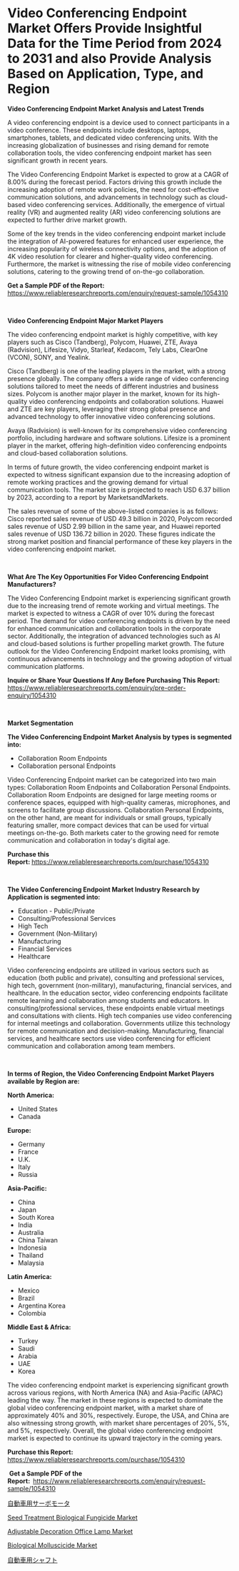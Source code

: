 <p><h1>Video Conferencing Endpoint Market Offers Provide Insightful Data for the Time Period from 2024 to 2031 and also Provide Analysis Based on Application, Type, and Region</h1></p><p><strong>Video Conferencing Endpoint Market Analysis and Latest Trends</strong></p>
<p><p>A video conferencing endpoint is a device used to connect participants in a video conference. These endpoints include desktops, laptops, smartphones, tablets, and dedicated video conferencing units. With the increasing globalization of businesses and rising demand for remote collaboration tools, the video conferencing endpoint market has seen significant growth in recent years.</p><p>The Video Conferencing Endpoint Market is expected to grow at a CAGR of 8.00% during the forecast period. Factors driving this growth include the increasing adoption of remote work policies, the need for cost-effective communication solutions, and advancements in technology such as cloud-based video conferencing services. Additionally, the emergence of virtual reality (VR) and augmented reality (AR) video conferencing solutions are expected to further drive market growth.</p><p>Some of the key trends in the video conferencing endpoint market include the integration of AI-powered features for enhanced user experience, the increasing popularity of wireless connectivity options, and the adoption of 4K video resolution for clearer and higher-quality video conferencing. Furthermore, the market is witnessing the rise of mobile video conferencing solutions, catering to the growing trend of on-the-go collaboration.</p></p>
<p><strong>Get a Sample PDF of the Report:&nbsp;</strong> <a href="https://www.reliableresearchreports.com/enquiry/request-sample/1054310">https://www.reliableresearchreports.com/enquiry/request-sample/1054310</a></p>
<p>&nbsp;</p>
<p><strong>Video Conferencing Endpoint Major Market Players</strong></p>
<p><p>The video conferencing endpoint market is highly competitive, with key players such as Cisco (Tandberg), Polycom, Huawei, ZTE, Avaya (Radvision), Lifesize, Vidyo, Starleaf, Kedacom, Tely Labs, ClearOne (VCON), SONY, and Yealink. </p><p>Cisco (Tandberg) is one of the leading players in the market, with a strong presence globally. The company offers a wide range of video conferencing solutions tailored to meet the needs of different industries and business sizes. Polycom is another major player in the market, known for its high-quality video conferencing endpoints and collaboration solutions. Huawei and ZTE are key players, leveraging their strong global presence and advanced technology to offer innovative video conferencing solutions.</p><p>Avaya (Radvision) is well-known for its comprehensive video conferencing portfolio, including hardware and software solutions. Lifesize is a prominent player in the market, offering high-definition video conferencing endpoints and cloud-based collaboration solutions. </p><p>In terms of future growth, the video conferencing endpoint market is expected to witness significant expansion due to the increasing adoption of remote working practices and the growing demand for virtual communication tools. The market size is projected to reach USD 6.37 billion by 2023, according to a report by MarketsandMarkets.</p><p>The sales revenue of some of the above-listed companies is as follows: Cisco reported sales revenue of USD 49.3 billion in 2020, Polycom recorded sales revenue of USD 2.99 billion in the same year, and Huawei reported sales revenue of USD 136.72 billion in 2020. These figures indicate the strong market position and financial performance of these key players in the video conferencing endpoint market.</p></p>
<p>&nbsp;</p>
<p><strong>What Are The Key Opportunities For Video Conferencing Endpoint Manufacturers?</strong></p>
<p><p>The Video Conferencing Endpoint market is experiencing significant growth due to the increasing trend of remote working and virtual meetings. The market is expected to witness a CAGR of over 10% during the forecast period. The demand for video conferencing endpoints is driven by the need for enhanced communication and collaboration tools in the corporate sector. Additionally, the integration of advanced technologies such as AI and cloud-based solutions is further propelling market growth. The future outlook for the Video Conferencing Endpoint market looks promising, with continuous advancements in technology and the growing adoption of virtual communication platforms.</p></p>
<p><strong>Inquire or Share Your Questions If Any Before Purchasing This Report:</strong> <a href="https://www.reliableresearchreports.com/enquiry/pre-order-enquiry/1054310">https://www.reliableresearchreports.com/enquiry/pre-order-enquiry/1054310</a></p>
<p>&nbsp;</p>
<p><strong>Market Segmentation</strong></p>
<p><strong>The Video Conferencing Endpoint Market Analysis by types is segmented into:</strong></p>
<p><ul><li>Collaboration Room Endpoints</li><li>Collaboration personal Endpoints</li></ul></p>
<p><p>Video Conferencing Endpoint market can be categorized into two main types: Collaboration Room Endpoints and Collaboration Personal Endpoints. Collaboration Room Endpoints are designed for large meeting rooms or conference spaces, equipped with high-quality cameras, microphones, and screens to facilitate group discussions. Collaboration Personal Endpoints, on the other hand, are meant for individuals or small groups, typically featuring smaller, more compact devices that can be used for virtual meetings on-the-go. Both markets cater to the growing need for remote communication and collaboration in today's digital age.</p></p>
<p><strong>Purchase this Report:&nbsp;</strong><a href="https://www.reliableresearchreports.com/purchase/1054310">https://www.reliableresearchreports.com/purchase/1054310</a></p>
<p>&nbsp;</p>
<p><strong>The Video Conferencing Endpoint Market Industry Research by Application is segmented into:</strong></p>
<p><ul><li>Education - Public/Private</li><li>Consulting/Professional Services</li><li>High Tech</li><li>Government (Non-Military)</li><li>Manufacturing</li><li>Financial Services</li><li>Healthcare</li></ul></p>
<p><p>Video conferencing endpoints are utilized in various sectors such as education (both public and private), consulting and professional services, high tech, government (non-military), manufacturing, financial services, and healthcare. In the education sector, video conferencing endpoints facilitate remote learning and collaboration among students and educators. In consulting/professional services, these endpoints enable virtual meetings and consultations with clients. High tech companies use video conferencing for internal meetings and collaboration. Governments utilize this technology for remote communication and decision-making. Manufacturing, financial services, and healthcare sectors use video conferencing for efficient communication and collaboration among team members.</p></p>
<p>&nbsp;</p>
<p><strong>In terms of Region, the Video Conferencing Endpoint Market Players available by Region are:</strong></p>
<p>
    <p> <strong> North America: </strong>
        <ul>
            <li>United States</li>
            <li>Canada</li>
        </ul>
        </p> 
    <p> <strong> Europe: </strong>
        <ul>
            <li>Germany</li>
            <li>France</li>
            <li>U.K.</li>
            <li>Italy</li>
            <li>Russia</li>
        </ul>
        </p> 
    <p> <strong> Asia-Pacific: </strong>
        <ul>
            <li>China</li>
            <li>Japan</li>
            <li>South Korea</li>
            <li>India</li>
            <li>Australia</li>
            <li>China Taiwan</li>
            <li>Indonesia</li>
            <li>Thailand</li>
            <li>Malaysia</li>
        </ul>
        </p> 
    <p> <strong> Latin America: </strong>
        <ul>
            <li>Mexico</li>
            <li>Brazil</li>
            <li>Argentina Korea</li>
            <li>Colombia</li>
        </ul>
        </p> 
    <p> <strong> Middle East & Africa: </strong>
        <ul>
            <li>Turkey</li>
            <li>Saudi</li>
            <li>Arabia</li>
            <li>UAE</li>
            <li>Korea</li>
        </ul>
    </p>
    </p>
<p><p>The video conferencing endpoint market is experiencing significant growth across various regions, with North America (NA) and Asia-Pacific (APAC) leading the way. The market in these regions is expected to dominate the global video conferencing endpoint market, with a market share of approximately 40% and 30%, respectively. Europe, the USA, and China are also witnessing strong growth, with market share percentages of 20%, 5%, and 5%, respectively. Overall, the global video conferencing endpoint market is expected to continue its upward trajectory in the coming years.</p></p>
<p><strong>Purchase this Report: </strong><a href="https://www.reliableresearchreports.com/purchase/1054310">https://www.reliableresearchreports.com/purchase/1054310</a></p>
<p>&nbsp;<strong>Get a Sample PDF of the Report:&nbsp;&nbsp;</strong><a href="https://www.reliableresearchreports.com/enquiry/request-sample/1054310">https://www.reliableresearchreports.com/enquiry/request-sample/1054310</a></p>
<p><strong></strong></p>
<p><p><a href="https://github.com/avwofrml53535/Market-Research-Report-List-1/blob/main/46059378038.md">自動車用サーボモータ</a></p><p><a href="https://issuu.com/reportprime-2/docs/seed-treatment-biological-fungicide-market-size-20">Seed Treatment Biological Fungicide Market</a></p><p><a href="https://github.com/elizabethdagraca/Market-Research-Report-List-2/blob/main/adjustable-decoration-office-lamp-market.md">Adjustable Decoration Office Lamp Market</a></p><p><a href="https://issuu.com/reportprime-2/docs/biological-molluscicide-market-size-2030.pptx">Biological Molluscicide Market</a></p><p><a href="https://github.com/vtbvgl20191192/Market-Research-Report-List-1/blob/main/41897748039.md">自動車用シャフト</a></p></p>
